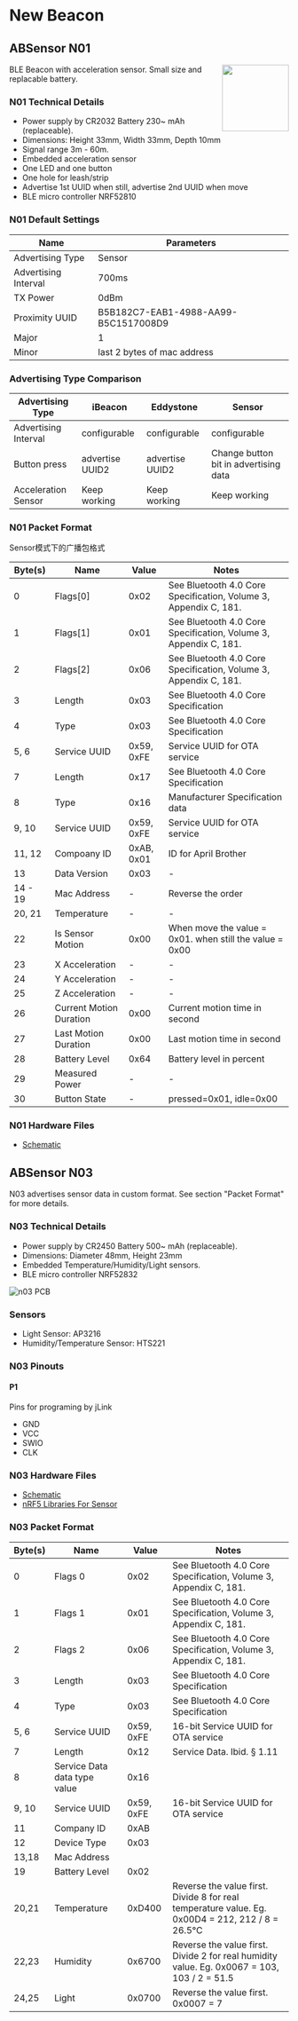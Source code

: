 # New Beacon 

## ABSensor N01

<img src="https://i1.aprbrother.com/ABsensorDHF.jpg-320.jpg" width="120" align="right">

BLE Beacon with acceleration sensor. Small size and replacable battery.

### N01 Technical Details

* Power supply by CR2032 Battery 230~ mAh (replaceable).
* Dimensions: Height 33mm, Width 33mm, Depth 10mm
* Signal range 3m - 60m.
* Embedded acceleration sensor
* One LED and one button
* One hole for leash/strip
* Advertise 1st UUID when still, advertise 2nd UUID when move
* BLE micro controller NRF52810

### N01 Default Settings

| Name                 | Parameters                                            |
| -------------------- | ----------------------------------------------------- |
| Advertising Type     | Sensor                                                |
| Advertising Interval | 700ms                                                 |
| TX Power             | 0dBm                                                  |
| Proximity UUID       | B5B182C7-EAB1-4988-AA99-B5C1517008D9                  |
| Major                | 1                                                     |
| Minor                | last 2 bytes of mac address                           |

### Advertising Type Comparison

|  Advertising Type    | iBeacon         | Eddystone          | Sensor                                |
| -------------------- | -------         | ---------          | ------                                |
| Advertising Interval | configurable    | configurable       | configurable                          |
| Button press         | advertise UUID2 | advertise UUID2    | Change button bit in advertising data |
| Acceleration Sensor  | Keep working    | Keep working       | Keep working                          |

### N01 Packet Format

Sensor模式下的广播包格式

| Byte(s) | Name                    | Value      | Notes                                                            |
| ------- | ----------------------- | ---------- | ---------------------------------------------------------------- |
| 0       | Flags\[0\]              | 0x02       | See Bluetooth 4.0 Core Specification, Volume 3, Appendix C, 181. |
| 1       | Flags\[1\]              | 0x01       | See Bluetooth 4.0 Core Specification, Volume 3, Appendix C, 181. |
| 2       | Flags\[2\]              | 0x06       | See Bluetooth 4.0 Core Specification, Volume 3, Appendix C, 181. |
| 3       | Length                  | 0x03       | See Bluetooth 4.0 Core Specification                             |
| 4       | Type                    | 0x03       | See Bluetooth 4.0 Core Specification                             |
| 5, 6    | Service UUID            | 0x59, 0xFE | Service UUID for OTA service                                     |
| 7       | Length                  | 0x17       | See Bluetooth 4.0 Core Specification                             |
| 8       | Type                    | 0x16       | Manufacturer Specification data                                  |
| 9, 10   | Service UUID            | 0x59, 0xFE | Service UUID for OTA service                                     |
| 11, 12  | Compoany ID             | 0xAB, 0x01 | ID for April Brother                                             |
| 13      | Data Version            | 0x03       | \-                                                               |
| 14 - 19 | Mac Address             | \-         | Reverse the order                                                |
| 20, 21  | Temperature             | \-         | \-                                                               |
| 22      | Is Sensor Motion        | 0x00       | When move the value = 0x01. when still the value = 0x00          |
| 23      | X Acceleration          | \-         | \-                                                               |
| 24      | Y Acceleration          | \-         | \-                                                               |
| 25      | Z Acceleration          | \-         | \-                                                               |
| 26      | Current Motion Duration | 0x00       | Current motion time in second                                    |
| 27      | Last Motion Duration    | 0x00       | Last motion time in second                                       |
| 28      | Battery Level           | 0x64       | Battery level in percent                                         |
| 29      | Measured Power          | \-         | \-                                                               |
| 30      | Button State            | \-         | pressed=0x01, idle=0x00                                          |

### N01 Hardware Files 

* [Schematic](https://github.com/AprilBrother/ab-hardware/raw/master/n01/schematic.pdf)

## ABSensor N03

N03 advertises sensor data in custom format. See section "Packet Format" for more details.

### N03 Technical Details

* Power supply by CR2450 Battery 500~ mAh (replaceable).
* Dimensions: Diameter 48mm, Height 23mm
* Embedded Temperature/Humidity/Light sensors.
* BLE micro controller NRF52832

![n03 PCB](https://i1.aprbrother.com/n03-pcb.png-320.jpg)

### Sensors

* Light Sensor: AP3216
* Humidity/Temperature Sensor: HTS221

### N03 Pinouts

#### P1

Pins for programing by jLink

* GND
* VCC
* SWIO
* CLK

### N03 Hardware Files 

* [Schematic](https://github.com/AprilBrother/ab-hardware/raw/master/n03/sensor-htl.pdf)
* [nRF5 Libraries For Sensor](https://github.com/AprilBrother/nrf5-sdk/tree/master/libraries)

### N03 Packet Format

| Byte(s) | Name | Value | Notes |
| ------- | ------- | ---------- | ---------- |
| 0       | Flags 0              | 0x02       | See Bluetooth 4.0 Core Specification, Volume 3, Appendix C, 181. |
| 1       | Flags 1              | 0x01       | See Bluetooth 4.0 Core Specification, Volume 3, Appendix C, 181. |
| 2       | Flags 2              | 0x06       | See Bluetooth 4.0 Core Specification, Volume 3, Appendix C, 181. |
| 3       | Length                  | 0x03       | See Bluetooth 4.0 Core Specification                             |
| 4       | Type                    | 0x03       | See Bluetooth 4.0 Core Specification                             |
| 5, 6    | Service UUID            | 0x59, 0xFE | 16-bit Service UUID for OTA service                                     |
| 7       | Length                  | 0x12       | Service Data. Ibid. § 1.11 |
| 8       | Service Data data type value | 0x16  | |
| 9, 10   | Service UUID            | 0x59, 0xFE | 16-bit Service UUID for OTA service   |
| 11      | Company ID | 0xAB  | |
| 12      | Device Type | 0x03  | |
| 13,18 | Mac Address             |            |  
| 19      | Battery Level           | 0x02       | |
| 20,21      | Temperature    | 0xD400         | Reverse the value first. Divide 8 for real temperature value. Eg. 0x00D4 = 212, 212 / 8 = 26.5°C |
| 22,23      | Humidity       | 0x6700 | Reverse the value first. Divide 2 for real humidity value. Eg. 0x0067 = 103, 103 / 2 = 51.5 |
| 24,25      | Light          | 0x0700 | Reverse the value first. 0x0007 = 7 | 
